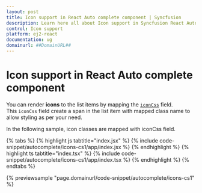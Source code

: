 ```yaml
---
layout: post
title: Icon support in React Auto complete component | Syncfusion
description: Learn here all about Icon support in Syncfusion React Auto complete component of Syncfusion Essential JS 2 and more.
control: Icon support 
platform: ej2-react
documentation: ug
domainurl: ##DomainURL##
---
```


# Icon support in React Auto complete component

You can render **icons** to the list items by mapping the [`iconCss`](https://ej2.syncfusion.com/react/documentation/api/auto-complete/#fields) field. This `iconCss` field create a span in the list item with mapped class name to allow styling as per your need.

In the following sample, icon classes are mapped with iconCss field.

{% tabs %}
{% highlight js tabtitle="index.jsx" %}
{% include code-snippet/autocomplete/icons-cs1/app/index.jsx %}
{% endhighlight %}
{% highlight ts tabtitle="index.tsx" %}
{% include code-snippet/autocomplete/icons-cs1/app/index.tsx %}
{% endhighlight %}
{% endtabs %}

 {% previewsample "page.domainurl/code-snippet/autocomplete/icons-cs1" %}